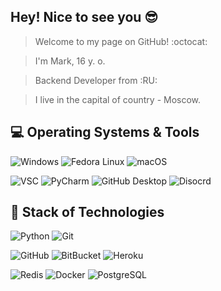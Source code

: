 ## Hey! Nice to see you 😎

> Welcome to my page on GitHub! :octocat:


> I'm Mark, 16 y. o.


> Backend Developer from :RU:


> I live in the capital of country - Moscow. 


## 💻 Operating Systems & Tools

 ![Windows](https://img.shields.io/badge/-Windows-0078D6?logo=Windows&logoColor=white&style=plastic)
 ![Fedora Linux](https://img.shields.io/badge/-Fedora%20Linux-51A2DA?logo=Fedora&logoColor=white&style=plastic)
 ![macOS](https://img.shields.io/badge/-OS%20X%20El%20Capitan-323031?logo=macOS&logoColor=white&style=plastic)

 ![VSC](https://img.shields.io/badge/-Visual%20Studio%20Code-007ACC?logo=Visual%20Studio%20Code&logoColor=white&style=plastic)
 ![PyCharm](https://img.shields.io/badge/-PyCharm-2a9134?logo=PyCharm&logoColor=white&style=plastic)
 ![GitHub Desktop](https://img.shields.io/badge/-GitHub%20Desktop-7a007a?logo=GitHub&logoColor=white&style=plastic)
 ![Disocrd](https://img.shields.io/badge/-Discord-5865F2?logo=Discord&logoColor=white&style=plastic)
 

## 🚀 Stack of Technologies
 ![Python](https://img.shields.io/badge/-Pyhton-3776AB?logo=Python&logoColor=white&style=plastic)
 ![Git](https://img.shields.io/badge/-Git-F05032?logo=Git&logoColor=white&style=plastic)

 ![GitHub](https://img.shields.io/badge/-GitHub-181717?logo=GitHub&logoColor=white&style=plastic)
 ![BitBucket](https://img.shields.io/badge/-Bitbucket-0052CC?logo=Bitbucket&logoColor=white&style=plastic)
 ![Heroku](https://img.shields.io/badge/-Heroku-430098?logo=Heroku&logoColor=white&style=plastic)

 ![Redis](https://img.shields.io/badge/-Redis-DC382D?logo=Redis&logoColor=white&style=plastic)
 ![Docker](https://img.shields.io/badge/-Docker-2496ED?logo=Docker&logoColor=white&style=plastic)
 ![PostgreSQL](https://img.shields.io/badge/-PostgreSQL-4169E1?logo=PostgreSQL&logoColor=white&style=plastic)